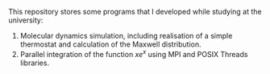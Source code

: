 This repository stores some programs that I developed while studying at the university:

1. Molecular dynamics simulation, including realisation of a simple thermostat and calculation of the Maxwell distribution.
2. Parallel integration of the function $x e^x$ using MPI and POSIX Threads libraries.
